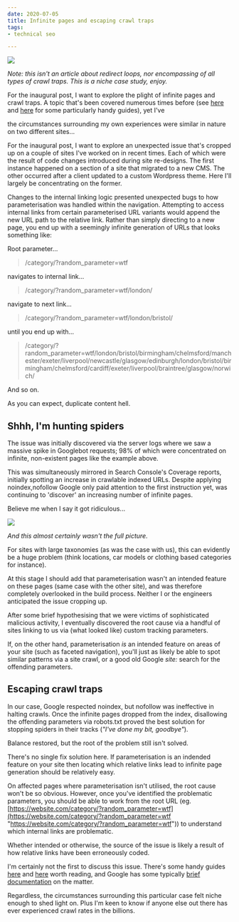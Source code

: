 ```yaml
---
date: 2020-07-05
title: Infinite pages and escaping crawl traps
tags:
- technical seo

---
```

![](/images/992382641_115bd44a2d_c.jpg)

_Note: this isn't an article about redirect loops, nor encompassing of all types of crawl traps. This is a niche case study, enjoy._

For the inaugural post, I want to explore the plight of infinite pages and crawl traps. A topic that's been covered numerous times before (see [here](https://www.contentkingapp.com/academy/crawler-traps/) and [here](https://www.advancedwebranking.com/blog/avoid-the-seo-spider-trap-how-to-get-out-of-a-sticky-situation/) for some particularly handy guides), yet I've 

 the circumstances surrounding my own experiences were similar in nature on two different sites...

For the inaugural post, I want to explore an unexpected issue that's cropped up on a couple of sites I've worked on in recent times. Each of which were the result of code changes introduced during site re-designs. The first instance happened on a section of a site that migrated to a new CMS. The other occurred after a client updated to a custom Wordpress theme. Here I'll largely be concentrating on the former.

Changes to the internal linking logic presented unexpected bugs to how parameterisation was handled within the navigation. Attempting to access internal links from certain parameterised URL variants would append the new URL path to the relative link. Rather than simply directing to a new page, you end up with a seemingly infinite generation of URLs that looks something like:

Root parameter...

> /category/?random_parameter=wtf

navigates to internal link...

> /category/?random_parameter=wtf/london/

navigate to next link...

> /category/?random_parameter=wtf/london/bristol/

until you end up with...

> /category/?random_parameter=wtf/london/bristol/birmingham/chelmsford/manchester/exeter/liverpool/newcastle/glasgow/edinburgh/london/bristol/birmingham/chelmsford/cardiff/exeter/liverpool/braintree/glasgow/norwich/

And so on.

As you can expect, duplicate content hell.

## Shhh, I'm hunting spiders

The issue was initially discovered via the server logs where we saw a massive spike in Googlebot requests; 98% of which were concentrated on infinite, non-existent pages like the example above.

This was simultaneously mirrored in Search Console's Coverage reports, initially spotting an increase in crawlable indexed URLs. Despite applying noindex,nofollow Google only paid attention to the first instruction yet, was continuing to 'discover' an increasing number of infinite pages.

Believe me when I say it got ridiculous...

![](/images/infinite-pages.png)

_And this almost certainly wasn't the full picture._

For sites with large taxonomies (as was the case with us), this can evidently be a huge problem (think locations, car models or clothing based categories for instance).

At this stage I should add that parameterisation wasn't an intended feature on these pages (same case with the other site), and was therefore completely overlooked in the build process. Neither I or the engineers anticipated the issue cropping up.

After some brief hypothesising that we were victims of sophisticated malicious activity, I eventually discovered the root cause via a handful of sites linking to us via (what looked like) custom tracking parameters.

If, on the other hand, parameterisation _is_ an intended feature on areas of your site (such as faceted navigation), you'll just as likely be able to spot similar patterns via a site crawl, or a good old Google _site:_ search for the offending parameters.

## Escaping crawl traps

In our case, Google respected noindex, but nofollow was ineffective in halting crawls. Once the infinite pages dropped from the index, disallowing the offending parameters via robots.txt proved the best solution for stopping spiders in their tracks (_"I've done my bit, goodbye"_).

Balance restored, but the root of the problem still isn't solved.

There's no single fix solution here. If parameterisation is an indended feature on your site then locating which relative links lead to infinite page generation should be relatively easy.

On affected pages where parameterisation isn't utilised, the root cause won't be so obvious. However, once you've identified the problematic parameters, you should be able to work from the root URL (eg. [https://website.com/category/?random_parameter=wtf](https://website.com/category/?random_parameter=wtf "https://website.com/category/?random_parameter=wtf")) to understand which internal links are problematic.

Whether intended or otherwise, the source of the issue is likely a result of how relative links have been erroneously coded.

I'm certainly not the first to discuss this issue. There's some handy guides [here](https://www.contentkingapp.com/academy/crawler-traps/) and [here](https://www.advancedwebranking.com/blog/avoid-the-seo-spider-trap-how-to-get-out-of-a-sticky-situation/) worth reading, and Google has some typically [brief documentation](https://support.google.com/webmasters/answer/76401?hl=en) on the matter.

Regardless, the circumstances surrounding this particular case felt niche enough to shed light on. Plus I'm keen to know if anyone else out there has ever experienced crawl rates in the billions.